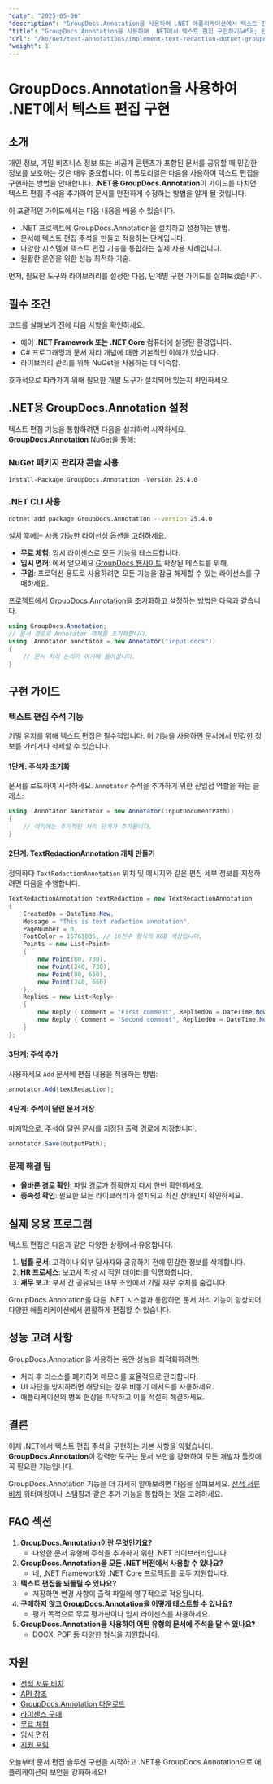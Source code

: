 ```yaml
---
"date": "2025-05-06"
"description": "GroupDocs.Annotation을 사용하여 .NET 애플리케이션에서 텍스트 편집 주석을 구현하는 방법을 알아보세요. 민감한 정보를 간편하게 보호하세요."
"title": "GroupDocs.Annotation을 사용하여 .NET에서 텍스트 편집 구현하기&#58; 완전한 가이드"
"url": "/ko/net/text-annotations/implement-text-redaction-dotnet-groupdocs-annotation/"
"weight": 1
---
```


# GroupDocs.Annotation을 사용하여 .NET에서 텍스트 편집 구현

## 소개

개인 정보, 기밀 비즈니스 정보 또는 비공개 콘텐츠가 포함된 문서를 공유할 때 민감한 정보를 보호하는 것은 매우 중요합니다. 이 튜토리얼은 다음을 사용하여 텍스트 편집을 구현하는 방법을 안내합니다. **.NET용 GroupDocs.Annotation**이 가이드를 마치면 텍스트 편집 주석을 추가하여 문서를 안전하게 수정하는 방법을 알게 될 것입니다.

이 포괄적인 가이드에서는 다음 내용을 배울 수 있습니다.
- .NET 프로젝트에 GroupDocs.Annotation을 설치하고 설정하는 방법.
- 문서에 텍스트 편집 주석을 만들고 적용하는 단계입니다.
- 다양한 시스템에 텍스트 편집 기능을 통합하는 실제 사용 사례입니다.
- 원활한 운영을 위한 성능 최적화 기술.

먼저, 필요한 도구와 라이브러리를 설정한 다음, 단계별 구현 가이드를 살펴보겠습니다.

## 필수 조건

코드를 살펴보기 전에 다음 사항을 확인하세요.
- 에이 **.NET Framework 또는 .NET Core** 컴퓨터에 설정된 환경입니다.
- C# 프로그래밍과 문서 처리 개념에 대한 기본적인 이해가 있습니다.
- 라이브러리 관리를 위해 NuGet을 사용하는 데 익숙함.

효과적으로 따라가기 위해 필요한 개발 도구가 설치되어 있는지 확인하세요.

## .NET용 GroupDocs.Annotation 설정

텍스트 편집 기능을 통합하려면 다음을 설치하여 시작하세요. **GroupDocs.Annotation** NuGet을 통해:

### NuGet 패키지 관리자 콘솔 사용
```shell
Install-Package GroupDocs.Annotation -Version 25.4.0
```

### .NET CLI 사용
```bash
dotnet add package GroupDocs.Annotation --version 25.4.0
```

설치 후에는 사용 가능한 라이선싱 옵션을 고려하세요. 
- **무료 체험**: 임시 라이센스로 모든 기능을 테스트합니다.
- **임시 면허**: 에서 얻으세요 [GroupDocs 웹사이트](https://purchase.groupdocs.com/temporary-license/) 확장된 테스트를 위해.
- **구입**: 프로덕션 용도로 사용하려면 모든 기능을 잠금 해제할 수 있는 라이선스를 구매하세요.

프로젝트에서 GroupDocs.Annotation을 초기화하고 설정하는 방법은 다음과 같습니다.
```csharp
using GroupDocs.Annotation;
// 문서 경로로 Annotator 객체를 초기화합니다.
using (Annotator annotator = new Annotator("input.docx"))
{
    // 문서 처리 논리가 여기에 들어갑니다.
}
```

## 구현 가이드

### 텍스트 편집 주석 기능

기밀 유지를 위해 텍스트 편집은 필수적입니다. 이 기능을 사용하면 문서에서 민감한 정보를 가리거나 삭제할 수 있습니다.

#### 1단계: 주석자 초기화
문서를 로드하여 시작하세요. `Annotator` 주석을 추가하기 위한 진입점 역할을 하는 클래스:
```csharp
using (Annotator annotator = new Annotator(inputDocumentPath))
{
    // 여기에는 추가적인 처리 단계가 추가됩니다.
}
```

#### 2단계: TextRedactionAnnotation 개체 만들기
정의하다 `TextRedactionAnnotation` 위치 및 메시지와 같은 편집 세부 정보를 지정하려면 다음을 수행합니다.
```csharp
TextRedactionAnnotation textRedaction = new TextRedactionAnnotation
{
    CreatedOn = DateTime.Now,
    Message = "This is text redaction annotation",
    PageNumber = 0,
    FontColor = 16761035, // 16진수 형식의 RGB 색상입니다.
    Points = new List<Point>
    {
        new Point(80, 730),
        new Point(240, 730),
        new Point(80, 650),
        new Point(240, 650)
    },
    Replies = new List<Reply>
    {
        new Reply { Comment = "First comment", RepliedOn = DateTime.Now },
        new Reply { Comment = "Second comment", RepliedOn = DateTime.Now }
    }
};
```

#### 3단계: 주석 추가
사용하세요 `Add` 문서에 편집 내용을 적용하는 방법:
```csharp
annotator.Add(textRedaction);
```

#### 4단계: 주석이 달린 문서 저장
마지막으로, 주석이 달린 문서를 지정된 출력 경로에 저장합니다.
```csharp
annotator.Save(outputPath);
```

### 문제 해결 팁
- **올바른 경로 확인**: 파일 경로가 정확한지 다시 한번 확인하세요.
- **종속성 확인**: 필요한 모든 라이브러리가 설치되고 최신 상태인지 확인하세요.

## 실제 응용 프로그램

텍스트 편집은 다음과 같은 다양한 상황에서 유용합니다.
1. **법률 문서**: 고객이나 외부 당사자와 공유하기 전에 민감한 정보를 삭제합니다.
2. **HR 프로세스**: 보고서 작성 시 직원 데이터를 익명화합니다.
3. **재무 보고**: 부서 간 공유되는 내부 초안에서 기밀 재무 수치를 숨깁니다.

GroupDocs.Annotation을 다른 .NET 시스템과 통합하면 문서 처리 기능이 향상되어 다양한 애플리케이션에서 원활하게 편집할 수 있습니다.

## 성능 고려 사항

GroupDocs.Annotation을 사용하는 동안 성능을 최적화하려면:
- 처리 후 리소스를 폐기하여 메모리를 효율적으로 관리합니다.
- UI 차단을 방지하려면 해당되는 경우 비동기 메서드를 사용하세요.
- 애플리케이션의 병목 현상을 파악하고 이를 적절히 해결하세요.

## 결론

이제 .NET에서 텍스트 편집 주석을 구현하는 기본 사항을 익혔습니다. **GroupDocs.Annotation**이 강력한 도구는 문서 보안을 강화하여 모든 개발자 툴킷에 꼭 필요한 기능입니다. 

GroupDocs.Annotation 기능을 더 자세히 알아보려면 다음을 살펴보세요. [선적 서류 비치](https://docs.groupdocs.com/annotation/net/) 워터마킹이나 스탬핑과 같은 추가 기능을 통합하는 것을 고려하세요.

## FAQ 섹션

1. **GroupDocs.Annotation이란 무엇인가요?**
   - 다양한 문서 유형에 주석을 추가하기 위한 .NET 라이브러리입니다.
2. **GroupDocs.Annotation을 모든 .NET 버전에서 사용할 수 있나요?**
   - 네, .NET Framework와 .NET Core 프로젝트를 모두 지원합니다.
3. **텍스트 편집을 되돌릴 수 있나요?**
   - 저장하면 변경 사항이 출력 파일에 영구적으로 적용됩니다.
4. **구매하지 않고 GroupDocs.Annotation을 어떻게 테스트할 수 있나요?**
   - 평가 목적으로 무료 평가판이나 임시 라이센스를 사용하세요.
5. **GroupDocs.Annotation을 사용하여 어떤 유형의 문서에 주석을 달 수 있나요?**
   - DOCX, PDF 등 다양한 형식을 지원합니다.

## 자원
- [선적 서류 비치](https://docs.groupdocs.com/annotation/net/)
- [API 참조](https://reference.groupdocs.com/annotation/net/)
- [GroupDocs.Annotation 다운로드](https://releases.groupdocs.com/annotation/net/)
- [라이센스 구매](https://purchase.groupdocs.com/buy)
- [무료 체험](https://releases.groupdocs.com/annotation/net/)
- [임시 면허](https://purchase.groupdocs.com/temporary-license/)
- [지원 포럼](https://forum.groupdocs.com/c/annotation/)

오늘부터 문서 편집 솔루션 구현을 시작하고 .NET용 GroupDocs.Annotation으로 애플리케이션의 보안을 강화하세요!